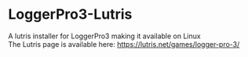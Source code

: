 # LoggerPro3-Lutris
A lutris installer for LoggerPro3 making it available on Linux  
The Lutris page is available here: https://lutris.net/games/logger-pro-3/
